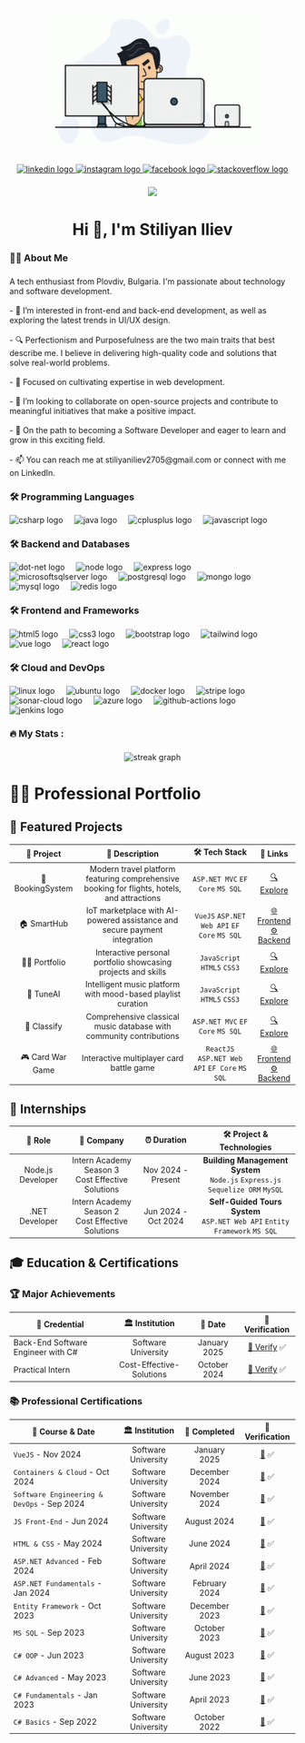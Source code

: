 <div align="center">
  <img height="250" width="375" alt="GIF" src="https://raw.githubusercontent.com/swapnanildutta/swapnanildutta/master/assets/gifs/nothing.gif" />
</div>

###

<div align="center">
  <a href="https://www.linkedin.com/in/stiliyan-iliev-55879a295/" target="_blank">
    <img src="https://img.shields.io/static/v1?message=LinkedIn&logo=linkedin&label=&color=0077B5&logoColor=white&labelColor=&style=for-the-badge" height="25" alt="linkedin logo"  />
  </a>
  <a href="https://www.instagram.com/stiliyan.ilievv/" target="_blank">
     <img src="https://img.shields.io/static/v1?message=Instagram&logo=instagram&label=&color=E4405F&logoColor=white&labelColor=&style=for-the-badge" height="25" alt="instagram logo"  />
  </a>
  <a href="https://www.facebook.com/profile.php?id=100008241736237" target="_blank">
    <img src="https://img.shields.io/static/v1?message=Facebook&logo=facebook&label=&color=1877F2&logoColor=white&labelColor=&style=for-the-badge" height="25" alt="facebook logo"  />
  </a>  
  <a href="https://stackoverflow.com/users/22824317/stiliyan-iliev" target="_blank">
    <img src="https://img.shields.io/static/v1?message=Stackoverflow&logo=stackoverflow&label=&color=FE7A16&logoColor=white&labelColor=&style=for-the-badge" height="25" alt="stackoverflow logo"  />
  </a>
</div>

###

<div align="center">
  <img src="https://visitor-badge.laobi.icu/badge?page_id=StiliyanIliev27.StiliyanIliev27&"  />
</div>

###

<h1 align="center">Hi 👋, I'm Stiliyan Iliev</h1>

###

<h3 align="left">👩‍💻  About Me</h3>

###

<p align="left">A tech enthusiast from Plovdiv, Bulgaria. I'm passionate about technology and software development.<br><br>- 👀 I’m interested in front-end and back-end development, as well as exploring the latest trends in UI/UX design.<br><br>- 🔍 Perfectionism and Purposefulness are the two main traits that best describe me. I believe in delivering high-quality code and solutions that solve real-world problems.<br><br>- 🌱 Focused on cultivating expertise in web development.<br><br>- 💞️ I’m looking to collaborate on open-source projects and contribute to meaningful initiatives that make a positive impact.<br><br>- 🎯 On the path to becoming a Software Developer and eager to learn and grow in this exciting field.<br><br>- 📫 You can reach me at stiliyaniliev2705@gmail.com or connect with me on LinkedIn.</p>

###

<h3 align="left">🛠 Programming Languages</h3>

<div align="left">
  <img src="https://custom-icon-badges.demolab.com/badge/C%23-%23239120.svg?logo=cshrp&logoColor=white" height="40" alt="csharp logo"  />
  <img width="12" />
  <img src="https://img.shields.io/badge/Java-%23ED8B00.svg?logo=openjdk&logoColor=white" height="40" alt="java logo"  />
  <img width="12" />
  <img src="https://img.shields.io/badge/C++-%2300599C.svg?logo=c%2B%2B&logoColor=white" height="40" alt="cplusplus logo"  />
  <img width="12" />
  <img src="https://img.shields.io/badge/JavaScript-F7DF1E?logo=javascript&logoColor=000" height="40" alt="javascript logo"  />
  <img width="12" />
</div>

###

<div align="left">

  
  
 
</div>

<h3 align="left">🛠 Backend and Databases</h3>
<div align="left">
  <img src="https://img.shields.io/badge/.NET-512BD4?logo=dotnet&logoColor=fff" height="40" alt="dot-net logo"  />
  <img width="12" />
  <img src="https://img.shields.io/badge/Node.js-6DA55F?logo=node.js&logoColor=white" height="40" alt="node logo"  />
  <img width="12" />
  <img src="https://img.shields.io/badge/Express.js-%23404d59.svg?logo=express&logoColor=%2361DAFB" height="40" alt="express logo"  />
  <img width="12" />
  <img src="https://img.shields.io/badge/Microsoft_SQL_Server-CC2927" height="40" alt="microsoftsqlserver logo"  />
  <img width="12" />
  <img src="https://img.shields.io/badge/Postgres-%23316192.svg?logo=postgresql&logoColor=white" height="40" alt="postgresql logo"  />
  <img width="12" />
  <img src="https://img.shields.io/badge/MongoDB-%234ea94b.svg?logo=mongodb&logoColor=white" height="40" alt="mongo logo"  />
  <img width="12" />
  <img src="https://img.shields.io/badge/MySQL-4479A1?logo=mysql&logoColor=fff" height="40" alt="mysql logo"  />
  <img width="12" />
  <img src="https://img.shields.io/badge/Redis-%23DD0031.svg?logo=redis&logoColor=white" height="40" alt="redis logo"  />
  <img width="12" />
</div>

<h3 align="left">🛠 Frontend and Frameworks</h3>
<div align="left">
  <img src="https://img.shields.io/badge/HTML-%23E34F26.svg?logo=html5&logoColor=white" height="40" alt="html5 logo"  />
  <img width="12" />
  <img src="https://img.shields.io/badge/CSS-1572B6?logo=css3&logoColor=fff" height="40" alt="css3 logo"  />
  <img width="12" />
  <img src="https://img.shields.io/badge/Bootstrap-7952B3?logo=bootstrap&logoColor=fff" height="40" alt="bootstrap logo"  />
  <img width="12" />
  <img src="https://img.shields.io/badge/Tailwind%20CSS-%2338B2AC.svg?logo=tailwind-css&logoColor=white" height="40" alt="tailwind logo"  />
  <img width="12" />
  <img src="https://img.shields.io/badge/Vue.js-4FC08D?logo=vuedotjs&logoColor=fff" height="40" alt="vue logo"  />
  <img width="12" />
  <img src="https://img.shields.io/badge/React-%2320232a.svg?logo=react&logoColor=%2361DAFB" height="40" alt="react logo"  />
  <img width="12" />
</div>

<h3 align="left">🛠 Cloud and DevOps</h3>
<div align="left">
  <img src="https://img.shields.io/badge/Linux-FCC624?logo=linux&logoColor=black" height="40" alt="linux logo"  />
  <img width="12" />
  <img src="https://img.shields.io/badge/Ubuntu-E95420?logo=ubuntu&logoColor=white" height="40" alt="ubuntu logo"  />
  <img width="12" />
  <img src="https://img.shields.io/badge/Docker-2496ED?logo=docker&logoColor=fff" height="40" alt="docker logo"  />
  <img width="12" />
  <img src="https://img.shields.io/badge/Stripe-5851DD?logo=stripe&logoColor=fff" height="40" alt="stripe logo"  />
  <img width="12" />
  <img src="https://img.shields.io/badge/SonarCloud-F3702A?logo=sonarcloud&logoColor=fff" height="40" alt="sonar-cloud logo"  />
  <img width="12" />
  <img src="https://custom-icon-badges.demolab.com/badge/Microsoft%20Azure-0089D6?logo=msazure&logoColor=white" height="40" alt="azure logo"  />
  <img width="12" />
  <img src="https://img.shields.io/badge/GitHub_Actions-2088FF?logo=github-actions&logoColor=white" height="40" alt="github-actions logo"  />
  <img width="12" />
  <img src="https://img.shields.io/badge/Jenkins-D24939?logo=jenkins&logoColor=white" height="40" alt="jenkins logo"  />
</div>

###

<h3 align="left">🔥   My Stats :</h3>

###

<div align="center">
  <img src="https://streak-stats.demolab.com?user=StiliyanIliev27&locale=en&mode=daily&theme=dark&hide_border=false&border_radius=5&order=3" height="220" alt="streak graph"  />
</div>

###

# 👨‍💻 Professional Portfolio

## 🚀 Featured Projects
| 🎯 Project | 📝 Description | 🛠️ Tech Stack | 🔗 Links |
|:----------:|:-------------:|:---------------:|:--------:|
| 🏨 BookingSystem | Modern travel platform featuring comprehensive booking for flights, hotels, and attractions | `ASP.NET MVC` `EF Core` `MS SQL` | [🔍 Explore](https://github.com/StiliyanIliev27/BookingSystem) |
| 🏠 SmartHub | IoT marketplace with AI-powered assistance and secure payment integration | `VueJS` `ASP.NET Web API` `EF Core` `MS SQL` | [🌐 Frontend](https://github.com/StiliyanIliev27/SmartHomeApplianceFE)<br>[⚙️ Backend](https://github.com/StiliyanIliev27/SmartHomeApplianceBE) |
| 👨‍💻 Portfolio | Interactive personal portfolio showcasing projects and skills | `JavaScript` `HTML5` `CSS3` | [🔍 Explore](https://github.com/StiliyanIliev27/Portfolio) |
| 🎵 TuneAI | Intelligent music platform with mood-based playlist curation | `JavaScript` `HTML5` `CSS3` | [🔍 Explore](https://github.com/StiliyanIliev27/TuneAI) |
| 🎼 Classify | Comprehensive classical music database with community contributions | `ASP.NET MVC` `EF Core` `MS SQL` | [🔍 Explore](https://github.com/StiliyanIliev27/Classify) |
| 🎮 Card War Game | Interactive multiplayer card battle game | `ReactJS` `ASP.NET Web API` `EF Core` `MS SQL` | [🌐 Frontend](https://github.com/StiliyanIliev27/Card-War-Game-FE)<br>[⚙️ Backend](https://github.com/StiliyanIliev27/Card-War-Game-BE) |

## 💼 Internships
| 🎯 Role | 🏢 Company | ⏰ Duration | 🛠️ Project & Technologies |
|:-------:|:----------:|:----------:|:------------------------:|
| Node.js Developer | Intern Academy Season 3<br>Cost Effective Solutions | Nov 2024 - Present | **Building Management System**<br>`Node.js` `Express.js` `Sequelize ORM` `MySQL` |
| .NET Developer | Intern Academy Season 2<br>Cost Effective Solutions | Jun 2024 - Oct 2024 | **Self-Guided Tours System**<br>`ASP.NET Web API` `Entity Framework` `MS SQL` |

## 🎓 Education & Certifications

### 🏆 Major Achievements
| 📜 Credential | 🏛️ Institution | 📅 Date | 🔗 Verification |
|-------------|:--------------:|:--------:|:--------------:|
| Back-End Software Engineer with C# | Software University | January 2025 | [🎯 Verify](https://softuni.bg/certificates/details/234865/d26c5c99) ✅ |
| Practical Intern | Cost-Effective-Solutions | October 2024 | [🎯 Verify](https://huutgnkansvslafnbtbg.supabase.co/storage/v1/object/public/files/certificates/season1/Certificate-Intern-Stiliyan-Iliev.pdf) ✅ |

### 📚 Professional Certifications
| 🎯 Course & Date | 🏛️ Institution | 📅 Completed | 🔗 Verification |
|---------------|:--------------:|:------------:|:--------------:|
| `VueJS` - Nov 2024 | Software University | January 2025 | [🎯](https://softuni.bg/certificates/details/235123/0e5e4735) ✅ |
| `Containers & Cloud` - Oct 2024 | Software University | December 2024 | [🎯](https://softuni.bg/certificates/details/232907/0341cbe6) ✅ |
| `Software Engineering & DevOps` - Sep 2024 | Software University | November 2024 | [🎯](https://softuni.bg/certificates/details/229524/2fe001dd) ✅ |
| `JS Front-End` - Jun 2024 | Software University | August 2024 | [🎯](https://softuni.bg/certificates/details/223950/88208ef3) ✅ |
| `HTML & CSS` - May 2024 | Software University | June 2024 | [🎯](https://softuni.bg/certificates/details/218544/e27c77e6) ✅ |
| `ASP.NET Advanced` - Feb 2024 | Software University | April 2024 | [🎯](https://softuni.bg/certificates/details/214258/78284f16) ✅ |
| `ASP.NET Fundamentals` - Jan 2024 | Software University | February 2024 | [🎯](https://softuni.bg/certificates/details/206840/bca9d1c3) ✅ |
| `Entity Framework` - Oct 2023 | Software University | December 2023 | [🎯](https://softuni.bg/certificates/details/197371/8727804f) ✅ |
| `MS SQL` - Sep 2023 | Software University | October 2023 | [🎯](https://softuni.bg/certificates/details/185819/c0c7d706) ✅ |
| `C# OOP` - Jun 2023 | Software University | August 2023 | [🎯](https://softuni.bg/certificates/details/181175/2aa27c17) ✅ |
| `C# Advanced` - May 2023 | Software University | June 2023 | [🎯](https://softuni.bg/certificates/details/173701/d97edaae) ✅ |
| `C# Fundamentals` - Jan 2023 | Software University | April 2023 | [🎯](https://softuni.bg/certificates/details/166695/c50118f3) ✅ |
| `C# Basics` - Sep 2022 | Software University | October 2022 | [🎯](https://softuni.bg/certificates/details/143797/5df46aa9) ✅ |

